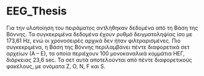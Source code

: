 # EEG_Thesis
Για την υλοποίηση του πειράματος αντλήθηκαν δεδομένα από τη Βάση της Βόννης. Τα συγκεκριμένα δεδομένα έχουν ρυθμό δειγματοληψίας ίσο με 173,61 Hz, ενώ οι χρονοσειρές αρχικά δεν ήταν φιλτραρισμένες. Πιο συγκεκριμένα, η Βάση της Βόννης περιλαμβάνει πέντε διαφορετικά σετ αρχείων (Α – Ε), τα οποία περιέχουν 100 μονοκαναλικά κομμάτια ΗΕΓ, διάρκειας 23,6 sec. Τα σετ αυτά αποτελούνται από πέντε διαφορετικούς φακέλους, με ονόματα Z, O, N, F και S.
